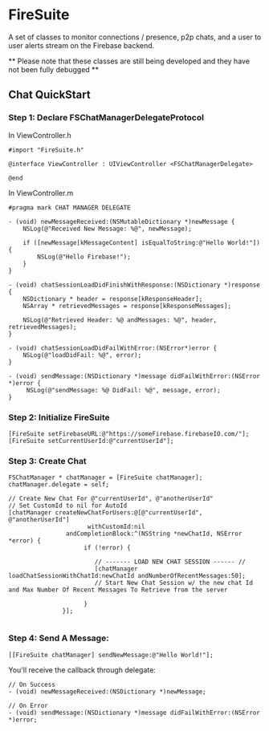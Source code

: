 FireSuite
=========

A set of classes to monitor connections / presence, p2p chats, and a user to user alerts stream on the Firebase backend.

** Please note that these classes are still being developed and they have not been fully debugged **

## Chat QuickStart

### Step 1: Declare FSChatManagerDelegateProtocol

In ViewController.h

```ObjC
#import "FireSuite.h"

@interface ViewController : UIViewController <FSChatManagerDelegate>

@end
```

In ViewController.m

```ObjC
#pragma mark CHAT MANAGER DELEGATE

- (void) newMessageReceived:(NSMutableDictionary *)newMessage {
    NSLog(@"Received New Message: %@", newMessage);
    
    if ([newMessage[kMessageContent] isEqualToString:@"Hello World!"]) {
        NSLog(@"Hello Firebase!");
    }
}

- (void) chatSessionLoadDidFinishWithResponse:(NSDictionary *)response {
    NSDictionary * header = response[kResponseHeader];
    NSArray * retrievedMessages = response[kResponseMessages];
    
    NSLog(@"Retrieved Header: %@ andMessages: %@", header, retrievedMessages);
}

- (void) chatSessionLoadDidFailWithError:(NSError*)error {
    NSLog(@"loadDidFail: %@", error);
}

- (void) sendMessage:(NSDictionary *)message didFailWithError:(NSError *)error {
     NSLog(@"sendMessage: %@ DidFail: %@", message, error);
}
```
### Step 2: Initialize FireSuite

```ObjC
[FireSuite setFirebaseURL:@"https://someFirebase.firebaseIO.com/"];
[FireSuite setCurrentUserId:@"currentUserId"];
```

### Step 3: Create Chat

```ObjC
FSChatManager * chatManager = [FireSuite chatManager];
chatManager.delegate = self;
    
// Create New Chat For @"currentUserId", @"anotherUserId"
// Set CustomId to nil for AutoId
[chatManager createNewChatForUsers:@[@"currentUserId", @"anotherUserId"]
                      withCustomId:nil
                andCompletionBlock:^(NSString *newChatId, NSError *error) {
                     if (!error) {
            
                        // ------- LOAD NEW CHAT SESSION ------ //
                        [chatManager loadChatSessionWithChatId:newChatId andNumberOfRecentMessages:50];
                        // Start New Chat Session w/ the new chat Id and Max Number Of Recent Messages To Retrieve from the server
                        
                     }
               }];
               
```

### Step 4: Send A Message:

```ObjC
[[FireSuite chatManager] sendNewMessage:@"Hello World!"];
```

You'll receive the callback through delegate:
```
// On Success
- (void) newMessageReceived:(NSDictionary *)newMessage;

// On Error
- (void) sendMessage:(NSDictionary *)message didFailWithError:(NSError *)error;
